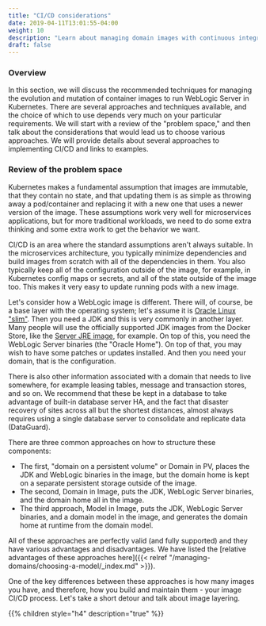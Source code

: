 ```yaml
---
title: "CI/CD considerations"
date: 2019-04-11T13:01:55-04:00
weight: 10
description: "Learn about managing domain images with continuous integration and continuous delivery (CI/CD)."
draft: false
---
```


### Overview

In this section, we will discuss the recommended techniques for managing the evolution
and mutation of container images to run WebLogic Server in Kubernetes.  There are several
approaches and techniques available, and the choice of which to use depends very
much on your particular requirements.  We will start with a review of the "problem
space," and then talk about the considerations that would lead us to choose various
approaches.  We will provide details about several approaches to implementing
CI/CD and links to examples.

### Review of the problem space

Kubernetes makes a fundamental assumption that images are immutable,
that they contain no state, and that updating them is as simple as throwing
away a pod/container and replacing it with a new one that uses a newer version
of the image.  These assumptions work very well for microservices
applications, but for more traditional workloads, we need to do some extra
thinking and some extra work to get the behavior we want.

CI/CD is an area where the standard assumptions aren't always suitable.  In the
microservices architecture, you typically minimize dependencies and build
images from scratch with all of the dependencies in them.  You also typically
keep all of the configuration outside of the image, for example, in Kubernetes config
maps or secrets, and all of the state outside of the image too.  This makes
it very easy to update running pods with a new image.

Let's consider how a WebLogic image is different.  There will, of course, be a
base layer with the operating system; let's assume it is
[Oracle Linux "slim"](https://hub.docker.com/_/oraclelinux/).  Then you need
a JDK and this is very commonly in another layer.  Many people will use
the officially supported JDK images from the Docker Store, like the
[Server JRE image](https://hub.docker.com/_/oracle-serverjre-8), for example.  On
top of this, you need the WebLogic Server binaries (the "Oracle Home").  On top
of that, you may wish to have some patches or updates installed.  And then
you need your domain, that is the configuration.

There is also other information associated with a domain that needs to live
somewhere, for example leasing tables, message and transaction stores, and so
on.  We recommend that these be kept in a database to take advantage of built-in
database server HA, and the fact that disaster recovery of sites across all
but the shortest distances, almost always requires using a single database
server to consolidate and replicate data (DataGuard).

There are three common approaches on how to structure these components:
 * The first, "domain on a persistent volume" or Domain in PV,
   places the JDK and WebLogic binaries
   in the image, but the domain home is kept on a separate persistent storage
   outside of the image.
 * The second, Domain in Image,
   puts the JDK, WebLogic Server binaries,
   and the domain home all in the image.
 * The third approach, Model in Image, puts the JDK, WebLogic Server binaries, and a domain model
   in the image, and generates the domain home at runtime
   from the domain model.

All of these approaches are perfectly
valid (and fully supported) and they have various advantages and disadvantages.
We have listed the [relative advantages of these approaches here]({{< relref "/managing-domains/choosing-a-model/_index.md" >}}).

One of the key differences between these approaches is how many images
you have, and therefore, how you build and maintain them - your image CI/CD
process.  Let's take a short detour and talk about image layering.

{{% children style="h4" description="true" %}}
